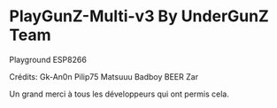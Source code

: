# PlayGunZ-Multi-v3 By UnderGunZ Team
Playground ESP8266


Crédits:
Gk-An0n
Pilip75
Matsuuu
Badboy
BEER
Zar

Un grand merci à tous les développeurs qui ont permis cela. 
